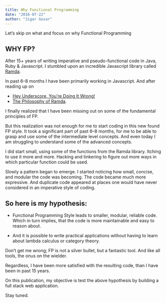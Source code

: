 ```yaml
---
title: Why Functional Programming
date: "2016-07-22"
author: "Jigar Gosar"
---
```


Let’s skip on what and focus on why Functional Programming

## WHY FP?

After 15+ years of writing imperative and pseudo-functional code in Java, Ruby & Javascript. I stumbled upon an incredible Javascript library called [Ramda](http://ramdajs.com/).


In past 6–8 months I have been primarily working in Javascript. And after reading up on

* [Hey Underscore, You’re Doing It Wrong!](https://www.youtube.com/watch?v=m3svKOdZijA&app=desktop)
* [The Philosophy of Ramda](http://fr.umio.us/the-philosophy-of-ramda/).


I finally realized that I have been missing out on some of the fundamental principles of FP.

But this realization was not enough for me to start coding in this new found FP style. It took a significant part of past 6–8 months, for me to be able to grasp and use some of the intermediate level concepts. And even today I am struggling to understand some of the advanced concepts.

I did start small, using some of the functions from the Ramda library. Itching to use it more and more. Hacking and tinkering to figure out more ways in which particular function could be used.

Slowly a pattern began to emerge. I started noticing how small, concise, and modular the code was becoming. The code became much more expressive. And duplicate code appeared at places one would have never considered in an imperative style of coding.

## So here is my hypothesis:

* Functional Programming Style leads to smaller, modular, reliable code. Which in turn implies, that the code is more maintainable and easy to reason about.

* And it is possible to write practical applications without having to learn about lambda calculus or category theory.

Don’t get me wrong; FP is not a silver bullet, but a fantastic tool. And like all tools, the onus on the wielder.

Regardless, I have been more satisfied with the resulting code, than I have been in past 15 years.

On this publication, my objective is test the above hypothesis by building a full stack web application.

Stay tuned.
